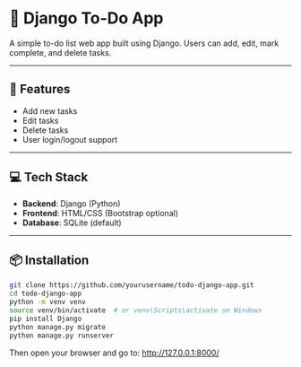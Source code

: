 # 📝 Django To-Do App

A simple to-do list web app built using Django. Users can add, edit, mark complete, and delete tasks.

---

## 🚀 Features

- Add new tasks  
- Edit tasks  
- Delete tasks  
- User login/logout support

---

## 💻 Tech Stack

- **Backend**: Django (Python)
- **Frontend**: HTML/CSS (Bootstrap optional)
- **Database**: SQLite (default)

---

## 📦 Installation

```bash
git clone https://github.com/yourusername/todo-django-app.git
cd todo-django-app
python -m venv venv
source venv/bin/activate  # or venv\Scripts\activate on Windows
pip install Django
python manage.py migrate
python manage.py runserver
```

Then open your browser and go to:
http://127.0.0.1:8000/